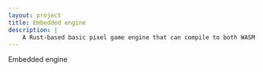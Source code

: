 ```yaml
---
layout: project
title: Embedded engine
description: |
    A Rust-based basic pixel game engine that can compile to both WASM and to bare metal on the RP2040, using a HTML canvas or an SSD1306 for display output. Mainly an excuse to take hardware to the Daydream hackathon/game jam in Cambridge, as the result needs to be uploadable to itch.io.
---
```


Embedded engine